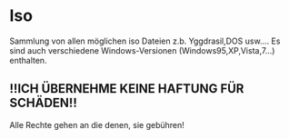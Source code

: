 # Iso
Sammlung von allen möglichen iso Dateien z.b.  Yggdrasil,DOS usw....
Es sind auch verschiedene Windows-Versionen (Windows95,XP,Vista,7...) enthalten.

!!ICH ÜBERNEHME KEINE HAFTUNG FÜR SCHÄDEN!!
-------------------------------------------

Alle Rechte gehen an die denen, sie gebühren!

